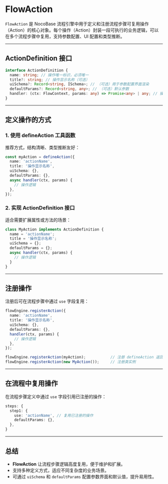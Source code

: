# FlowAction

`FlowAction` 是 NocoBase 流程引擎中用于定义和注册流程步骤可复用操作（Action）的核心对象。每个操作（Action）封装一段可执行的业务逻辑，可以在多个流程步骤中复用，支持参数配置、UI 配置和类型推断。

---

## ActionDefinition 接口

```ts
interface ActionDefinition {
  name: string; // 操作唯一标识，必须唯一
  title?: string; // 操作显示名称（可选）
  uiSchema?: Record<string, ISchema>; // （可选）用于参数配置界面渲染
  defaultParams?: Record<string, any>; // （可选）默认参数
  handler: (ctx: FlowContext, params: any) => Promise<any> | any; // 操作执行逻辑
}
```

---

## 定义操作的方式

### 1. 使用 defineAction 工具函数

推荐方式，结构清晰、类型推断友好：

```ts
const myAction = defineAction({
  name: 'actionName',
  title: '操作显示名称',
  uiSchema: {},
  defaultParams: {},
  async handler(ctx, params) {
    // 操作逻辑
  },
});
```

### 2. 实现 ActionDefinition 接口

适合需要扩展属性或方法的场景：

```ts
class MyAction implements ActionDefinition {
  name = 'actionName';
  title = '操作显示名称';
  uiSchema = {};
  defaultParams = {};
  async handler(ctx, params) {
    // 操作逻辑
  }
}
```

---

## 注册操作

注册后可在流程步骤中通过 `use` 字段复用：

```ts
flowEngine.registerAction({
  name: 'actionName',
  title: '操作显示名称',
  uiSchema: {},
  defaultParams: {},
  handler(ctx, params) {
    // 操作逻辑
  },
});

flowEngine.registerAction(myAction);           // 注册 defineAction 返回的对象
flowEngine.registerAction(new MyAction());     // 注册类实例
```

---

## 在流程中复用操作

在流程步骤定义中通过 `use` 字段引用已注册的操作：

```ts
steps: {
  step1: {
    use: 'actionName', // 复用已注册的操作
    defaultParams: {},
  },
}
```

---

## 总结

- **FlowAction** 让流程步骤逻辑高度复用，便于维护和扩展。
- 支持多种定义方式，适应不同复杂度的业务场景。
- 可通过 `uiSchema` 和 `defaultParams` 配置参数界面和默认值，提升易用性。
